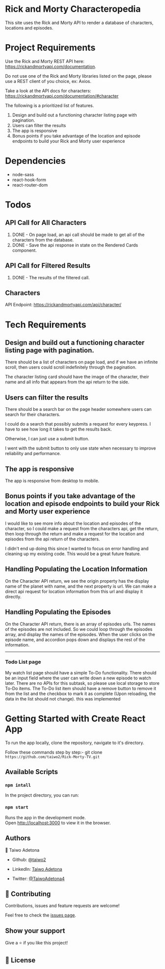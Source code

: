 # Rick and Morty Characteropedia

This site uses the Rick and Morty API to render a database of characters, locations and episodes.


# Project Requirements


Use the Rick and Morty REST API here: https://rickandmortyapi.com/documentation.

Do not use one of the Rick and Morty libraries listed on the page, please use a REST client of you choice, ex: Axios.

Take a look at the API docs for characters: https://rickandmortyapi.com/documentation/#character

The following is a prioritized list of features.

1. Design and build out a functioning character listing page with pagination.
2. Users can filter the results
3. The app is responsive
4. Bonus points if you take advantage of the location and episode endpoints to build your Rick and Morty user experience

# Dependencies

- node-sass
- react-hook-form
- react-router-dom


# Todos

## API Call for All Characters

1. DONE - On page load, an api call should be made to get all of the characters from the database.
2. DONE - Save the api response in state on the Rendered Cards component.

## API Call for Filtered Results

1. DONE - The results of the filtered call.


## Characters

API Endpoint:
https://rickandmortyapi.com/api/character/


# Tech Requirements

## Design and build out a functioning character listing page with pagination.

There should be a list of characters on page load, and if we have an infinite scroll, then users could scroll indefinitely through the pagination.

The character listing card should have the image of the character, their name and all info that appears from the api return to the side.

## Users can filter the results

There should be a search bar on the page header somewhere users can search for their characters.

I could do a search that possibly submits a request for every keypress. I have to see how long it takes to get the results back.

Otherwise, I can just use a submit button.

I went with the submit button to only use state when necessary to improve reliability and performance.

## The app is responsive

The app is responsive from desktop to mobile.

## Bonus points if you take advantage of the location and episode endpoints to build your Rick and Morty user experience

I would like to see more info about the location and episodes of the character, so I could make a request from the characters api, get the return, then loop through the return and make a request for the location and episodes from the api return of the characters.

I didn't end up doing this since I wanted to focus on error handling and cleaning up my existing code. This would be a great future feature.

## Handling Populating the Location Information

On the Character API return, we see the origin property has the display name of the planet with name, and the next property is url. We can make a direct api request for location information from this url and display it directly.

## Handling Populating the Episodes

On the Character API return, there is an array of episodes urls. The names of the episodes are not included.
So we could loop through the episodes array, and display the names of the episodes. When the user clicks on the episode name, and accordion pops down and displays the rest of the information.

---

###  Todo List page
My watch list page should have a simple To-Do functionality. There should be an input field where the
user can write down a new episode to watch later. There are no APIs for this subtask, so please use
local storage to store To-Do items. The To-Do list item should have a remove button to remove it from
the list and the checkbox to mark it as complete (Upon reloading, the data in the list should not
change). this was implemented

# Getting Started with Create React App

To run the app locally, clone the repository, navigate to it's directory.

Follow these commands step by step:-
git clone `https://github.com/taiwo2/Rick-Morty-TV.git`

## Available Scripts

### `npm intall`
In the project directory, you can run:

### `npm start`

Runs the app in the development mode.\
Open [http://localhost:3000](http://localhost:3000) to view it in the browser.

## Authors
👤 Taiwo Adetona

- Github: [@taiwo2](https://github.com/taiwo2)

- LinkedIn: [Taiwo Adetona](https://www.linkedin.com/in/taiwo-adetona/)

- Twitter: [@TaiwoAdetona4](https://twitter.com/TaiwoAdetona4/)

<!-- acknowledgments -->

## 🤝 Contributing

Contributions, issues and feature requests are welcome!

Feel free to check the [issues page](issues/).

## Show your support

Give a ⭐️ if you like this project!

## 📝 License




